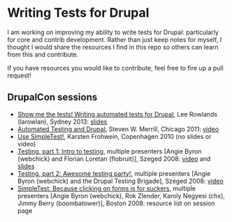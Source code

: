 # Writing Tests for Drupal
I am working on improving my ability to write tests for Drupal: particularly for core and contrib development. Rather than just keep notes for myself, I thought I would share the resources I find in this repo so others can learn from this and contribute.

If you have resources you would like to contribute, feel free to fire up a pull request!

## DrupalCon sessions

- [Show me the tests! Writing automated tests for Drupal](https://sydney2013.drupal.org/show-me-tests-writing-automated-tests-drupal), Lee Rowlands (larowlan), Sydney 2013: [slides](https://sydney2013.drupal.org/sites/default/files/slides/Drupalcon%20Sydney%20-%20Show%20me%20the%20tests!%20Writing%20Automated%20Tests%20for%20Drupal.pdf)
- [Automated Testing and Drupal](https://chicago2011.drupal.org/sessions/automated-testing-and-drupal), Steven W. Merrill, Chicago 2011: [video](https://archive.org/details/drupalconchi_day2_automated_testing_and_drupal)
- [Use SimpleTest!](https://cph2010.drupal.org/sessions/use-simpletest.html), Karsten Frohwein, Copenhagen 2010 (no slides or video)
- [Testing, part 1: Intro to testing](http://szeged2008.drupalcon.org/program/sessions/testing-part-1-intro-testing.html), multiple presenters [Angie Byron (webchick) and Florian Loretan (flobruit)], Szeged 2008: [video](https://archive.org/details/testing_part_1) and [slides](http://szeged2008.drupalcon.org/files/Simpletest-szeged.pdf)
- [Testing, part 2: Awesome testing party!](http://szeged2008.drupalcon.org/program/sessions/testing-part-2-awesome-testing-party.html), multiple presenters [Angie Byron (webchick) and the Drupal Testing Brigade], Szeged 2008: [video](http://www.archive.org/details/testing_part_2)
- [SimpleTest: Because clicking on forms is for suckers](http://boston2008.drupalcon.org/session/simpletest-because-clicking-forms-suckers.html), multiple presenters [Angie Byron (webchick), Rok Zlender, Karoly Negyesi (chx), Jimmy Berry (boombatower)], Boston 2008: resource list on session page 
